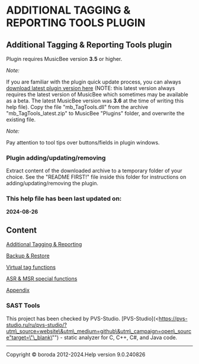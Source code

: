 # ADDITIONAL TAGGING & REPORTING TOOLS PLUGIN

## Additional Tagging \& Reporting Tools plugin

Plugin requires MusicBee version **3.5** or higher.

*Note:*

If you are familiar with the plugin quick update process, you can always [download latest plugin version here](https://www.mediafire.com/file/h2t08o9562efboi/mb\_TagTools\_latest.zip/file"target=\"\_blank\"") (NOTE: this latest version always requires the latest version of MusicBee which sometimes may be available as a beta. The latest MusicBee version was **3.6** at the time of writing this help file). Copy the file "mb\_TagTools.dll" from the archive "mb\_TagTools\_latest.zip" to MusicBee "Plugins" folder, and overwrite the existing file.

*Note:*

Pay attention to tool tips over buttons/fields in plugin windows.

### Plugin adding/updating/removing

Extract content of the downloaded archive to a temporary folder of your choice. See the "README FIRST!" file inside this folder for instructions on adding/updating/removing the plugin.

### This help file has been last updated on:

**2024-08-26**

## Content

[Additional Tagging \& Reporting](docs/ADDITIONALTAGGINGREPORTING.md)

[Backup \& Restore](docs/BACKUPRESTORE.md)

[Virtual tag functions](docs/VIRTUALTAGFUNCTIONS.md)

[ASR \& MSR special functions](docs/ASRMSRSPECIALFUNCTIONS.md)

[Appendix](docs/APPENDIX.md)

### SAST Tools

This project has been checked by PVS-Studio.
[PVS-Studio](<https://pvs-studio.ru/ru/pvs-studio/?utm\_source=website\&utm\_medium=github\&utm\_campaign=open\_source"target=\"\_blank\"") - static analyzer for C, C++, C#, and Java code.

***

Copyright © boroda 2012-2024.Help version 9.0.240826